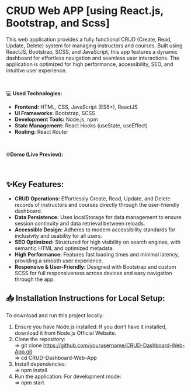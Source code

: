 # CRUD Web APP [using React.js, Bootstrap, and Scss]
This web application provides a fully functional CRUD (Create, Read, Update, Delete) system for managing instructors and courses. Built using ReactJS, Bootstrap, SCSS, and JavaScript, this app features a dynamic dashboard for effortless navigation and seamless user interactions. The application is optimized for high performance, accessibility, SEO, and intuitive user experience.

<br>

💻 **Used Technologies:** <br>
- **Frontend:** HTML, CSS, JavaScript (ES6+), ReactJS
- **UI Frameworks:** Bootstrap, SCSS
- **Development Tools:** Node.js, npm
- **State Management:** React Hooks (useState, useEffect)
- **Routing:** React Router

<br/>

🌐**Demo (Live Preview):** <a href="" target="_blank"></a> 

<br/>

## ✨Key Features:
- <b>CRUD Operations:</b> Effortlessly Create, Read, Update, and Delete records of instructors and courses directly through the user-friendly dashboard.
- <b>Data Persistence:</b> Uses localStorage for data management to ensure session continuity and data retrieval between reloads.
- <b>Accessible Design:</b> Adheres to modern accessibility standards for inclusivity and usability for all users.
- <b>SEO Optimized:</b> Structured for high visibility on search engines, with semantic HTML and optimized metadata.
- <b>High Performance:</b> Features fast loading times and minimal latency, providing a smooth user experience.
- <b>Responsive & User-Friendly:</b> Designed with Bootstrap and custom SCSS for full responsiveness across devices and easy navigation through the app.

## 📥 Installation Instructions for Local Setup:
To download and run this project locally:
1. Ensure you have Node.js installed: If you don’t have it installed, download it from Node.js Official Website.
2. Clone the repository: <br/>
=> git clone https://github.com/yourusername/CRUD-Dashboard-Web-App.git <br/>
=> cd CRUD-Dashboard-Web-App
4. Install dependencies:  <br/>
=> npm install
5. Run the application: For development mode:  <br/>
=> npm start
